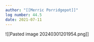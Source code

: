 ```yaml
---
author: "[[Merric Porridgepot]]"
log number: 44.5
date: 2021-07-11
---
```

![[Pasted image 20240301201954.png]]